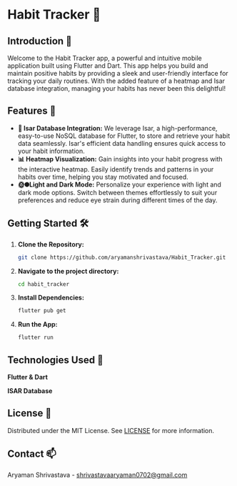 # Habit Tracker 📅

## Introduction 🚀
Welcome to the Habit Tracker app, a powerful and intuitive mobile application built using Flutter and Dart. This app helps you build and maintain positive habits by providing a sleek and user-friendly interface for tracking your daily routines. With the added feature of a heatmap and Isar database integration, managing your habits has never been this delightful!

## Features 🎉
- **💾 Isar Database Integration:** We leverage Isar, a high-performance, easy-to-use NoSQL database for Flutter, to store and retrieve your habit data seamlessly. Isar's efficient data handling ensures quick access to your habit information.
- **📊 Heatmap Visualization:**  Gain insights into your habit progress with the interactive heatmap. Easily identify trends and patterns in your habits over time, helping you stay motivated and focused.
- **🌞🌑Light and Dark Mode:**  Personalize your experience with light and dark mode options. Switch between themes effortlessly to suit your preferences and reduce eye strain during different times of the day.


## Getting Started 🛠️

1. **Clone the Repository:**

   ```bash
   git clone https://github.com/aryamanshrivastava/Habit_Tracker.git
   
2. **Navigate to the project directory:**

    ```bash
    cd habit_tracker

3. **Install Dependencies:**
    ```bash
    flutter pub get

4. **Run the App:**
    ```bash
    flutter run

## Technologies Used 🧪

**Flutter & Dart**

**ISAR Database**

## License 📜
Distributed under the MIT License. See [LICENSE](https://github.com/aryamanshrivastava/Habit_Tracker/blob/main/LICENSE) for more information.

## Contact 📫
Aryaman Shrivastava - shrivastavaaryaman0702@gmail.com
